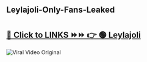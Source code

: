 
 ## Leylajoli-Only-Fans-Leaked

# <h2><a href="https://clipsfans.com/Leylajoli&ref=git">🔗 Click to LINKS ⏩⏩ 👉 🟢 Leylajoli </a></h2>

<a href="https://clipsfans.com/Leylajoli&ref=git" rel="nofollow" data-target="animated-image.originalLink"><img src="https://i.ibb.co.com/xMMVF88/686577567.gif" alt="Viral Video Original" style="max-width: 100%; display: inline-block;" data-target="animated-image.originalImage"></a>
